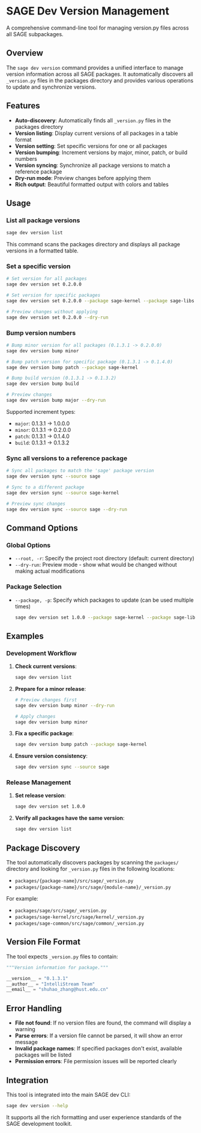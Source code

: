 # SAGE Dev Version Management

A comprehensive command-line tool for managing version.py files across all SAGE subpackages.

## Overview

The `sage dev version` command provides a unified interface to manage version information across all SAGE packages. It automatically discovers all `_version.py` files in the packages directory and provides various operations to update and synchronize versions.

## Features

- **Auto-discovery**: Automatically finds all `_version.py` files in the packages directory
- **Version listing**: Display current versions of all packages in a table format
- **Version setting**: Set specific versions for one or all packages
- **Version bumping**: Increment versions by major, minor, patch, or build numbers
- **Version syncing**: Synchronize all package versions to match a reference package
- **Dry-run mode**: Preview changes before applying them
- **Rich output**: Beautiful formatted output with colors and tables

## Usage

### List all package versions

```bash
sage dev version list
```

This command scans the packages directory and displays all package versions in a formatted table.

### Set a specific version

```bash
# Set version for all packages
sage dev version set 0.2.0.0

# Set version for specific packages
sage dev version set 0.2.0.0 --package sage-kernel --package sage-libs

# Preview changes without applying
sage dev version set 0.2.0.0 --dry-run
```

### Bump version numbers

```bash
# Bump minor version for all packages (0.1.3.1 -> 0.2.0.0)
sage dev version bump minor

# Bump patch version for specific package (0.1.3.1 -> 0.1.4.0)
sage dev version bump patch --package sage-kernel

# Bump build version (0.1.3.1 -> 0.1.3.2)
sage dev version bump build

# Preview changes
sage dev version bump major --dry-run
```

Supported increment types:
- `major`: 0.1.3.1 → 1.0.0.0
- `minor`: 0.1.3.1 → 0.2.0.0  
- `patch`: 0.1.3.1 → 0.1.4.0
- `build`: 0.1.3.1 → 0.1.3.2

### Sync all versions to a reference package

```bash
# Sync all packages to match the 'sage' package version
sage dev version sync --source sage

# Sync to a different package
sage dev version sync --source sage-kernel

# Preview sync changes
sage dev version sync --source sage --dry-run
```

## Command Options

### Global Options

- `--root, -r`: Specify the project root directory (default: current directory)
- `--dry-run`: Preview mode - show what would be changed without making actual modifications

### Package Selection

- `--package, -p`: Specify which packages to update (can be used multiple times)
  ```bash
  sage dev version set 1.0.0 --package sage-kernel --package sage-libs
  ```

## Examples

### Development Workflow

1. **Check current versions**:
   ```bash
   sage dev version list
   ```

2. **Prepare for a minor release**:
   ```bash
   # Preview changes first
   sage dev version bump minor --dry-run

   # Apply changes
   sage dev version bump minor
   ```

3. **Fix a specific package**:
   ```bash
   sage dev version bump patch --package sage-kernel
   ```

4. **Ensure version consistency**:
   ```bash
   sage dev version sync --source sage
   ```

### Release Management

1. **Set release version**:
   ```bash
   sage dev version set 1.0.0
   ```

2. **Verify all packages have the same version**:
   ```bash
   sage dev version list
   ```

## Package Discovery

The tool automatically discovers packages by scanning the `packages/` directory and looking for `_version.py` files in the following locations:

- `packages/{package-name}/src/sage/_version.py`
- `packages/{package-name}/src/sage/{module-name}/_version.py`

For example:
- `packages/sage/src/sage/_version.py`
- `packages/sage-kernel/src/sage/kernel/_version.py`
- `packages/sage-common/src/sage/common/_version.py`

## Version File Format

The tool expects `_version.py` files to contain:

```python
"""Version information for package."""

__version__ = "0.1.3.1"
__author__ = "IntelliStream Team"
__email__ = "shuhao_zhang@hust.edu.cn"
```

## Error Handling

- **File not found**: If no version files are found, the command will display a warning
- **Parse errors**: If a version file cannot be parsed, it will show an error message
- **Invalid package names**: If specified packages don't exist, available packages will be listed
- **Permission errors**: File permission issues will be reported clearly

## Integration

This tool is integrated into the main SAGE dev CLI:

```bash
sage dev version --help
```

It supports all the rich formatting and user experience standards of the SAGE development toolkit.